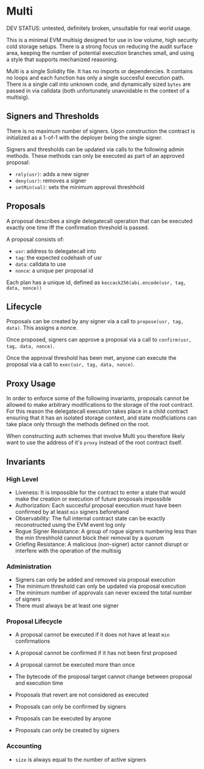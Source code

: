 # Multi

DEV STATUS: untested, definitely broken, unsuitable for real world usage.

This is a minimal EVM multisig designed for use in low volume, high security cold storage setups.
There is a strong focus on reducing the audit surface area, keeping the number of potential
execution branches small, and using a style that supports mechanized reasoning.

Multi is a single Solidity file. It has no imports or dependencies. It contains no loops
and each function has only a single succesful execution path. There is a single call into unknown
code, and dynamically sized `bytes` are passed in via calldata (both unfortunately unavoidable in
the context of a multisig).

## Signers and Thresholds

There is no maximum number of signers. Upon construction the contract is initialized as a 1-of-1
with the deployer being the single signer.

Signers and thresholds can be updated via calls to the following admin methods. These methods can
only be executed as part of an approved proposal:

- `rely(usr)`: adds a new signer
- `deny(usr)`: removes a signer
- `setMin(val)`: sets the minimum approval threshhold

## Proposals

A proposal describes a single delegatecall operation that can be executed exactly one time iff the
confirmation threshold is passed.

A proposal consists of:

- `usr`: address to delegatecall into
- `tag`: the expected codehash of usr
- `data`: calldata to use
- `nonce`: a unique per proposal id

Each plan has a unique id, defined as `keccack256(abi.encode(usr, tag, data, nonce))`

## Lifecycle

Proposals can be created by any signer via a call to `propose(usr, tag, data)`. This assigns a nonce.

Once proposed, signers can approve a proposal via a call to `confirm(usr, tag, data, nonce)`.

Once the approval threshold has been met, anyone can execute the proposal via a call to `exec(usr, tag, data, nonce)`.

## Proxy Usage

In order to enforce some of the following invariants, proposals cannot be allowed to make arbitrary
modifications to the storage of the root contract. For this reason the delegatecall execution takes
place in a child contract ensuring that it has an isolated storage context, and state modficiations
can take place only through the methods defined on the root.

When constructing auth schemes that involve Multi you therefore likely want to use the address of
it's `proxy` instead of the root contract itself.

## Invariants

### High Level

- Liveness: It is impossible for the contract to enter a state that would make the creation or execution of future proposals impossible
- Authorization: Each succesful proposal execution must have been confirmed by at least `min` signers beforehand
- Observability: The full internal contract state can be exactly reconstructed using the EVM event log only
- Rogue Signer Resistance: A group of rogue signers numbering less than the min threshhold cannot block their removal by a quorum
- Griefing Resistance: A malicious (non-signer) actor cannot disrupt or interfere with the operation of the multisig

### Administration

- Signers can only be added and removed via proposal execution
- The minimum threshold can only be updated via proposal execution
- The minimum number of approvals can never exceed the total number of signers
- There must always be at least one signer

### Proposal Lifecycle

- A proposal cannot be executed if it does not have at least `min` confirmations
- A proposal cannot be confirmed if it has not been first proposed
- A proposal cannot be executed more than once
- The bytecode of the proposal target cannot change between proposal and execution time
- Proposals that revert are not considered as executed

- Proposals can only be confirmed by signers
- Proposals can be executed by anyone
- Proposals can only be created by signers

### Accounting

- `size` is always equal to the number of active signers
